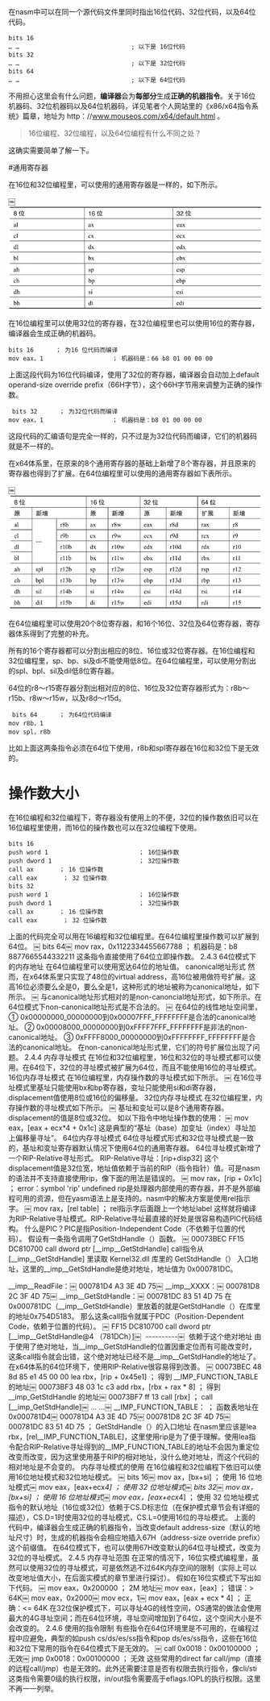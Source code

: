 

在nasm中可以在同一个源代码文件里同时指出16位代码、32位代码，以及64位代码。

```
bits 16￼
… …                               ; 以下是 16位代码￼
bits 32￼
… …                               ; 以下是 32位代码￼
bits 64￼
… …                               ; 以下是 64位代码
```

不用担心这里会有什么问题，**编译器**会为**每部分**生成**正确的机器指令**。关于16位机器码、32位机器码以及64位机器码，详见笔者个人网站里的《x86/x64指令系统》篇章，地址为 http：//www.mouseos.com/x64/default.html 。

>16位编程、32位编程，以及64位编程有什么不同之处？

这确实需要简单了解一下。

#通用寄存器

在16位和32位编程里，可以使用的通用寄存器是一样的，如下所示。

￼![2020-02-09-21-22-18.png](./images/2020-02-09-21-22-18.png)

在16位编程里可以使用32位的寄存器，在32位编程里也可以使用16位的寄存器，编译器会生成正确的机器码。

```
bits 16      ； 为16 位代码而编译￼
mov eax，1                   ； 机器码是：66 b8 01 00 00 00
```

上面这段代码为16位代码编译，使用了32位的寄存器，编译器会自动加上default operand-size override prefix（66H字节），这个66H字节用来调整为正确的操作数。

```
￼bits 32      ； 为32位代码而编译￼
mov eax，1                   ； 机器码是：b8 01 00 00 00
```

这段代码的汇编语句是完全一样的，只不过是为32位代码而编译，它们的机器码就是不一样的。

在x64体系里，在原来的8个通用寄存器的基础上新增了8个寄存器，并且原来的寄存器也得到了扩展。在64位编程里可以使用的通用寄存器如下表所示。

￼![2020-02-09-21-24-01.png](./images/2020-02-09-21-24-01.png)

在64位编程里可以使用20个8位寄存器，和16个16位、32位及64位寄存器，寄存器体系得到了完整的补充。

所有的16个寄存器都可以分割出相应的8位、16位或32位寄存器。在16位编程和32位编程里，sp、bp、si及di不能使用低8位。在64位编程里，可以使用分割出的spl、bpl、sil及dil低8位寄存器。

64位的r8～r15寄存器分割出相对应的8位、16位及32位寄存器形式为：r8b～r15b、r8w～r15w，以及r8d～r15d。

```
￼bits 64      ； 为64位代码编译￼
mov r8b，1￼
mov spl，r8b
```

比如上面这两条指令必须在64位下使用，r8b和spl寄存器在16位和32位下是无效的。

# 操作数大小

在16位编程和32位编程下，寄存器没有使用上的不便，32位的操作数依旧可以在16位编程里使用，而16位的操作数也可以在32位编程下使用。

```
bits 16￼
push word 1                         ； 16位操作数￼
push dword 1                        ； 32位操作数￼
call ax       ； 16 位操作数￼
call eax       ； 32 位操作数￼
bits 32￼
push word 1                         ； 16位操作数￼
push dword 1                        ； 32位操作数￼
call ax       ； 16 位操作数￼
call eax       ； 32 位操作数
```

上面的代码完全可以用在16编程和32位编程里。在64位编程里操作数可以扩展到64位。
￼ bits 64￼ mov rax，0x1122334455667788      ； 机器码是：b8 8877665544332211
这条指令直接使用了64位立即操作数。
2.4.3 64位模式下的内存地址
在64位编程里可以使用宽达64位的地址值。
canonical地址形式
然而，在x64体系里只实现了48位的virtual address，高16位被用做符号扩展。这高16位必须要么全是0，要么全是1，这种形式的地址被称为canonical地址，如下所示。
￼
与canonical地址形式相对的是non-canoncial地址形式，如下所示。在64位模式下non-canonical地址形式是不合法的。
￼
在64位的线性地址空间里，
① 0x00000000_00000000到0x00007FFF_FFFFFFFF是合法的canonical地址。
② 0x00008000_00000000到0xFFFF7FFF_FFFFFFFF是非法的non-canonical地址。
③ 0xFFFF8000_00000000到0xFFFFFFFF_FFFFFFFF是合法的canonical地址。
在non-canonical地址形式里，它们的符号扩展位出现了问题。
2.4.4 内存寻址模式
在16位和32位编程里，16位和32位的寻址模式都可以使用。在64位下，32位的寻址模式被扩展为64位，而且不能使用16位的寻址模式。
16位内存寻址模式
在16位编程里，内存操作数的寻址模式如下所示。
￼
在16位寻址模式里基址只能使用bx和bp寄存器，变址只能使用si和di寄存器，displacement值使用8位或16位的偏移量。
32位内存寻址模式
在32位编程里，内存操作数的寻址模式如下所示。
￼
基址和变址可以是8个通用寄存器。displacement的值是8位或32位。
如以下指令中地址操作数的使用：
￼ mov eax，[eax + ecx*4 + 0x1c]
这是典型的“基址（base）加变址（index）寻址加上偏移量寻址”。
64位内存寻址模式
64位寻址模式形式和32位寻址模式是一致的，基址和变址寄存器默认情况下使用64位的通用寄存器。
64位寻址模式新增了一个RIP-Relative寻址形式。
RIP-Relative寻址：[rip+disp32]
这个displacement值是32位宽，地址值依赖于当前的RIP（指令指针）值。可是nasm的语法并不支持直接使用rip，像下面的用法是错误的。
￼ mov rax，[rip + 0x1c]     ； error：symbol 'rip' undefined
rip是处理器内部使用的寄存器，并不是外部编程可用的资源，但在yasm语法上是支持的。nasm中的解决方案是使用rel指示字。
￼ mov rax，[rel table]        ； rel指示字后面跟上一个地址label
这样就将编译为RIP-Relative寻址模式。RIP-Relative寻址最直接的好处是很容易构造PIC代码结构。
什么是PIC？PIC是指Position-Independent Code（不依赖于位置的代码）。
假设有一条指令调用了GetStdHandle（）函数。
￼ 00073BEC     FF15 DC810700      call  dword ptr [__imp__GetStdHandle]
call指令从 [__imp__GetStdHandle] 里读取 Kernel32.dll 库里的 GetStdHandle（） 入口地址，这里的__imp__GetStdHandle是绝对地址，地址值为 0x000781DC。

__imp__ReadFile：￼ 000781D4   A3 3E 4D 75￼ __imp__XXXX：￼ 000781D8   2C 3F 4D 75￼ __imp__GetStdHandle：￼ 000781DC   83 51 4D 75
在0x000781DC（__imp__GetStdHandle）里放着的就是GetStdHandle（）在库里的地址0x754D5183。
那么这条call指令就属于PDC（Position-Dependent Code，依赖于位置的代码）。
￼ FF15   DC810700            call   dword ptr [__imp__GetStdHandle@4 （781DCh）]￼      ----------￼   依赖于这个绝对地址
由于使用了绝对地址，当__imp__GetStdHandle的位置因重定位而有可能改变时，这条call指令就会出错，这个绝对地址已经不是__imp__GetStdHandle的地址了。
在x64体系的64位环境下，使用RIP-Relative很容易得到改善。
￼ 00073BEC  48 8d 85 e1 45 00 00  lea rbx，[rip + 0x45e1]  ； 得到 __IMP_FUNCTION_TABLE的地址￼ 00073BF3  48 03 1c c3              add rbx，[rbx + rax * 8] ； 得到 __imp_GetStdHandle 的地址￼ 00073BF7  ff 13                      call [rbx]                   ； call [__imp_GetStdHandle]￼ ... ...￼ __IMP_FUNCTION_TABLE：                               ；  函数表地址在 0x000781D4￼ 000781D4   A3 3E 4D 75￼ 000781D8   2C 3F 4D 75￼ 000781DC   83 51 4D 75                                ； GetStdHandle（）的入口地址
在nasm里应该是lea rbx，[rel__IMP_FUNCTION_TABLE]，这里使用rip是为了便于理解。使用lea指令配合RIP-Relative寻址得到的__IMP_FUNCTION_TABLE的地址不会因为重定位改变而改变，因为这里使用基于RIP的相对地址，没什么绝对地址，而这个代码的相对地址是不会变的。
内存寻址模式的使用
在16位编程和32位编程下依旧可以使用16位地址模式和32位地址模式。
￼ bits 16￼ mov ax，[bx+si]                        ； 使用 16 位地址模式￼ mov eax，[eax+ecx*4]                 ； 使用 32 位地址模式￼ bits 32￼ mov ax，[bx+si]                        ； 使用 16 位地址模式￼ mov eax，[eax+ecx*4]                 ； 使用 32 位地址模式
指令的默认地址（16位或32位）依赖于CS.D标志位（在保护模式章节会有详细的描述），CS.D=1时使用32位的寻址模式，CS.L=0使用16位的寻址模式。
上面的代码中，编译器会生成正确的机器指令，当改变default address-size（默认的地址尺寸）时，生成的机器指令会相应地插入67H（address-size override prefix）这个前缀值。
在64位模式下，也可以使用67H改变默认的64位寻址模式，改变为32位的寻址模式。
2.4.5 内存寻址范围
在正常的情况下，16位实模式编程里，虽然可以使用32位的寻址模式，可是依然逃不过64K内存空间的限制（实际上可以改变地址值大小，在后面实模式的章节里进行探讨）。
假如在16位实模式下写出如下代码。
￼ mov eax，0x200000                       ； 2M 地址￼ mov eax，[eax]                           ； 错误：> 64K￼ mov eax，0x2000￼ mov ecx，1￼ mov eax，[eax + ecx * 4]              ； 正确：<= 64K
在32位保护模式下，可以寻址4G的线性空间，OS通常的做法会使用最大的4G寻址空间；而在64位环境，寻址空间增加到了64位，这个空间大小是不会改变的。
2.4.6 使用的指令限制
有些指令在64位环境里是不可用的，在编程过程中应避免，典型的如push cs/ds/es/ss指令和pop ds/es/ss指令，这些在16位和32位下常用的指令在64位模式下是无效的。
￼ call 0x0018：0x00100000               ； 无效￼ jmp  0x0018：0x00100000                ； 无效
这些常用的direct far call/jmp（直接的远程call/jmp）也是无效的。此外还需要注意是否有权限去执行指令，像cli/sti这类指令需要0级的执行权限，in/out指令需要高于eflags.IOPL的执行权限。这里不再一一列举。